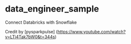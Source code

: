 # data_engineer_sample
Connect Databricks with Snowflake

Credit by [pysparkpulse] (https://www.youtube.com/watch?v=LTi4Tak7bW0&t=344s)
